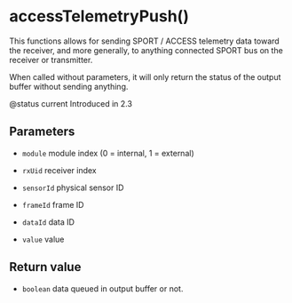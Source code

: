 # accessTelemetryPush()



This functions allows for sending SPORT / ACCESS telemetry data toward the receiver,
and more generally, to anything connected SPORT bus on the receiver or transmitter.

When called without parameters, it will only return the status of the output buffer without sending anything.

@status current Introduced in 2.3



## Parameters

* `module`    module index (0 = internal, 1 = external)

* `rxUid`     receiver index

* `sensorId`  physical sensor ID

* `frameId`   frame ID

* `dataId`    data ID

* `value`     value



## Return value

* `boolean`  data queued in output buffer or not.



